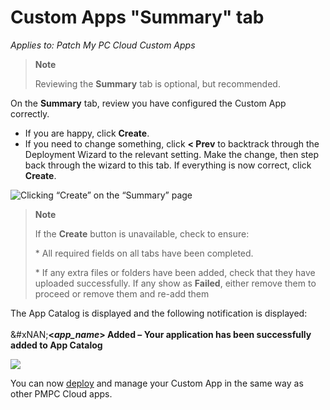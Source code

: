 # Custom Apps "Summary" tab

_Applies to: Patch My PC Cloud Custom Apps_

> **Note**
>
> Reviewing the **Summary** tab is optional, but recommended.

On the **Summary** tab, review you have configured the Custom App correctly.

* If you are happy, click **Create**.
* If you need to change something, click **< Prev** to backtrack through the Deployment Wizard to the relevant setting. Make the change, then step back through the wizard to this tab. If everything is now correct, click **Create**.

![Clicking “Create” on the “Summary” page](../../../.gitbook/assets/image-\(206\).png)

> **Note**
>
> If the **Create** button is unavailable, check to ensure:
>
> \* All required fields on all tabs have been completed.
>
> \* If any extra files or folders have been added, check that they have uploaded successfully. If any show as **Failed**, either remove them to proceed or remove them and re-add them

The App Catalog is displayed and the following notification is displayed:\
\
\&#xNAN;**<**_**app\_name**_**> Added – Your application has been successfully added to App Catalog**

![](../../../.gitbook/assets/image-\(207\).png)

You can now [deploy](../../cloud-deployments/) and manage your Custom App in the same way as other PMPC Cloud apps.
